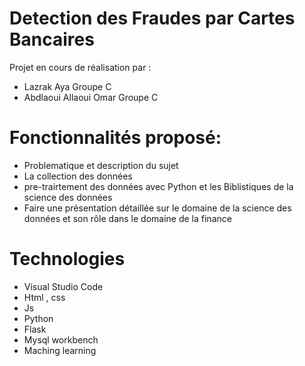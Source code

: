 # Detection des Fraudes par Cartes Bancaires 

Projet en cours de réalisation par : 
- Lazrak Aya Groupe C
- Abdlaoui Allaoui Omar Groupe C

# Fonctionnalités proposé:
- Problematique et description du sujet
- La collection des données
- pre-trairtement des données avec Python et les Biblistiques de la science des données
- Faire une présentation détaillée sur le domaine de la science des données et son rôle dans le domaine de la finance

# Technologies
- Visual Studio Code
- Html , css
- Js
- Python
- Flask
- Mysql workbench
- Maching learning
  
